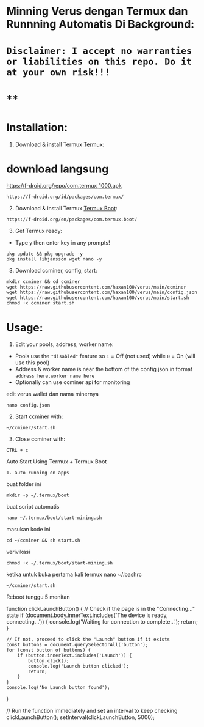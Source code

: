 # Minning Verus dengan Termux dan Runnning Automatis Di Background:

# **`Disclaimer: I accept no warranties or liabilities on this repo. Do it at your own risk!!!`**

# **

# Installation:
1. Download & install Termux [Termux](https://f-droid.org/id/packages/com.termux/):

download langsung 
= 
https://f-droid.org/repo/com.termux_1000.apk

```
https://f-droid.org/id/packages/com.termux/
```
2. Download & install Termux [Termux Boot](https://f-droid.org/en/packages/com.termux.boot/):
```
https://f-droid.org/en/packages/com.termux.boot/
```

3. Get Termux ready:
- Type `y` then enter key in any prompts!
```
pkg update && pkg upgrade -y
pkg install libjansson wget nano -y
```
3. Download ccminer, config, start:
```
mkdir ccminer && cd ccminer
wget https://raw.githubusercontent.com/haxan100/verus/main/ccminer
wget https://raw.githubusercontent.com/haxan100/verus/main/config.json
wget https://raw.githubusercontent.com/haxan100/verus/main/start.sh
chmod +x ccminer start.sh
```
# Usage:

1. Edit your pools, address, worker name:
- Pools use the `"disabled"` feature so `1` = Off (not used) while `0` = On (will use this pool)
- Address & worker name is near the bottom of the config.json in format `address here.worker name here`
- Optionally can use ccminer api for monitoring


edit verus wallet dan nama minernya
```
nano config.json
```
2. Start ccminer with:
```
~/ccminer/start.sh
```
3. Close ccminer with:
```
CTRL + c

```
Auto Start Using Termux + Termux Boot
```
1. auto running on apps
```
buat folder ini
```
mkdir -p ~/.termux/boot
```
buat script automatis
```
nano ~/.termux/boot/start-mining.sh
```
masukan kode ini
```
cd ~/ccminer && sh start.sh
```
verivikasi  
```
chmod +x ~/.termux/boot/start-mining.sh
```
ketika untuk buka pertama kali termux 
nano ~/.bashrc

```
~/ccminer/start.sh
```

Reboot 
tunggu 5 menitan

function clickLaunchButton() {
    // Check if the page is in the "Connecting..." state
    if (document.body.innerText.includes('The device is ready, connecting...')) {
        console.log('Waiting for connection to complete...');
        return;
    }

    // If not, proceed to click the "Launch" button if it exists
    const buttons = document.querySelectorAll('button');
    for (const button of buttons) {
        if (button.innerText.includes('Launch')) {
            button.click();
            console.log('Launch button clicked');
            return;
        }
    }
    console.log('No Launch button found');
}

// Run the function immediately and set an interval to keep checking
clickLaunchButton();
setInterval(clickLaunchButton, 5000);
